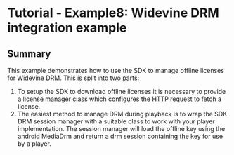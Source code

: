 Tutorial - Example8: Widevine DRM integration example
=======================================
## Summary
This example demonstrates how to use the SDK to manage offline licenses for Widevine DRM. This is split into two parts:
1. To setup the SDK to download offline licenses it is necessary to provide a license manager class which configures the HTTP request to fetch a license.
2. The easiest method to manage DRM during playback is to wrap the SDK DRM session manager with a suitable class to work with your player implementation. The session manager will load the offline key using the android MediaDrm and return a drm session containing the key for use by a player.
</br>
</br>
